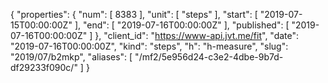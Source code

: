 {
  "properties": {
    "num": [
      8383
    ],
    "unit": [
      "steps"
    ],
    "start": [
      "2019-07-15T00:00:00Z"
    ],
    "end": [
      "2019-07-16T00:00:00Z"
    ],
    "published": [
      "2019-07-16T00:00:00Z"
    ]
  },
  "client_id": "https://www-api.jvt.me/fit",
  "date": "2019-07-16T00:00:00Z",
  "kind": "steps",
  "h": "h-measure",
  "slug": "2019/07/b2mkp",
  "aliases": [
    "/mf2/5e956d24-c3e2-4dbe-9b7d-df29233f090c/"
  ]
}
